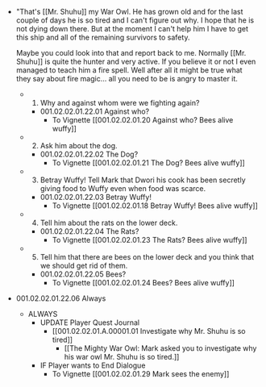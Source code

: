 - "That's [[Mr. Shuhu]] my War Owl. He has grown old and for the last couple of days he is so tired and I can't figure out why. I hope that he is not dying down there. But at the moment I can't help him I have to get this ship and all of the remaining survivors to safety.
  
  Maybe you could look into that and report back to me. Normally [[Mr. Shuhu]] is quite the hunter and very active. If you believe it or not I even managed to teach him a fire spell. Well after all it might be true what they say about fire magic… all you need to be is angry to master it.
	- 1. Why and against whom were we fighting again?
		- 001.02.02.01.22.01 Against who?
			- To Vignette [[001.02.02.01.20 Against who? Bees alive wuffy]]
	- 2. Ask him about the dog.
		- 001.02.02.01.22.02 The Dog?
			- To Vignette [[001.02.02.01.21 The Dog? Bees alive wuffy]]
	- 3. Betray Wuffy! Tell Mark that Dwori his cook has been secretly giving food to Wuffy even when food was scarce.
		- 001.02.02.01.22.03 Betray Wuffy!
			- To Vignette [[001.02.02.01.18 Betray Wuffy! Bees alive wuffy]]
	- 4. Tell him about the rats on the lower deck.
		- 001.02.02.01.22.04 The Rats?
			- To Vignette [[001.02.02.01.23 The Rats? Bees alive wuffy]]
	- 5. Tell him that there are bees on the lower deck and you think that we should get rid of them.
		- 001.02.02.01.22.05 Bees?
			- To Vignette [[001.02.02.01.24 Bees? Bees alive wuffy]]
- 001.02.02.01.22.06 Always
	- ALWAYS
		- UPDATE Player Quest Journal
			- [[001.02.02.01.A.00001.01 Investigate why Mr. Shuhu is so tired]]
				- [[The Mighty War Owl: Mark asked you to investigate why his war owl Mr. Shuhu is so tired.]]
		- IF Player wants to End Dialogue
			- To Vignette [[001.02.02.01.29 Mark sees the enemy]]
